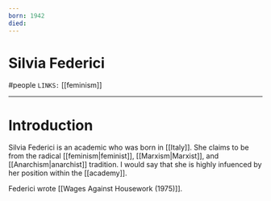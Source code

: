 ```yaml
---
born: 1942
died: 
---
```

# Silvia Federici
#people 
`LINKS:` [[feminism]]

---
# Introduction
Silvia Federici is an academic who was born in [[Italy]]. She claims to be from the radical [[feminism|feminist]], [[Marxism|Marxist]], and [[Anarchism|anarchist]] tradition. I would say that she is highly infuenced by her position within the [[academy]].

Federici wrote [[Wages Against Housework (1975)]]. 